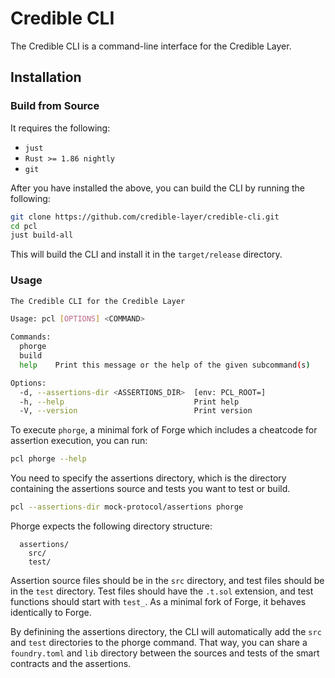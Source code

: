 # Credible CLI

The Credible CLI is a command-line interface for the Credible Layer.

## Installation

### Build from Source

It requires the following:

- `just`
- `Rust >= 1.86 nightly`
- `git`

After you have installed the above, you can build the CLI by running the following:

```bash
git clone https://github.com/credible-layer/credible-cli.git
cd pcl
just build-all
```

This will build the CLI and install it in the `target/release` directory.

### Usage

```bash
The Credible CLI for the Credible Layer

Usage: pcl [OPTIONS] <COMMAND>

Commands:
  phorge  
  build   
  help    Print this message or the help of the given subcommand(s)

Options:
  -d, --assertions-dir <ASSERTIONS_DIR>  [env: PCL_ROOT=]
  -h, --help                             Print help
  -V, --version                          Print version
```

To execute `phorge`, a minimal fork of Forge which includes a cheatcode for assertion execution, you can run:

```bash
pcl phorge --help
```

You need to specify the assertions directory, which is the directory containing the assertions source and tests you want to test or build.

```bash
pcl --assertions-dir mock-protocol/assertions phorge
```

Phorge expects the following directory structure:

```text
  assertions/
    src/
    test/
```

Assertion source files should be in the `src` directory, and test files should be in the `test` directory. Test files should have the `.t.sol` extension, and test functions should start with `test_`. As a minimal fork of Forge, it behaves identically to Forge.

By definining the assertions directory, the CLI will automatically add the `src` and `test` directories to the phorge command. That way, you can share a `foundry.toml` and `lib` directory between the sources and tests of the smart contracts and the assertions.
